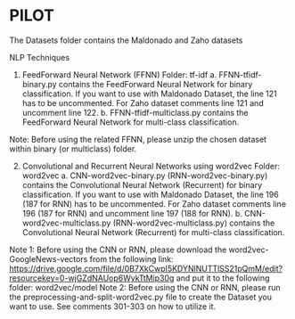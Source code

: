 # PILOT

The Datasets folder contains the Maldonado and Zaho datasets

NLP Techniques
1. FeedForward Neural Network (FFNN)
Folder: tf-idf
a. FFNN-tfidf-binary.py contains the FeedForward Neural Network for binary classification. 
If you want to use with Maldonado Dataset, the line 121 has to be uncommented. For Zaho dataset comments line 121 and uncomment line 122.
b. FFNN-tfidf-multiclass.py contains the FeedForward Neural Network for multi-class classification. 

Note: Before using the related FFNN, please unzip the chosen dataset within binary (or multiclass) folder.

2. Convolutional and Recurrent Neural Networks using word2vec 
Folder: word2vec
a. CNN-word2vec-binary.py (RNN-word2vec-binary.py) contains the Convolutional Neural Network (Recurrent) for binary classification. 
If you want to use with Maldonado Dataset, the line 196 (187 for RNN) has to be uncommented. For Zaho dataset comments line 196 (187 for RNN) and uncomment line 197 (188 for RNN).
b. CNN-word2vec-multiclass.py (RNN-word2vec-multiclass.py) contains the Convolutional Neural Network (Recurrent) for multi-class classification.

Note 1: Before using the CNN or RNN, please download the word2vec-GoogleNews-vectors from the following link: https://drive.google.com/file/d/0B7XkCwpI5KDYNlNUTTlSS21pQmM/edit?resourcekey=0-wjGZdNAUop6WykTtMip30g
        and put it to the following folder: word2vec/model 
Note 2: Before using the CNN or RNN, please run the preprocessing-and-split-word2vec.py file to create the Dataset you want to use. See comments 301-303 on how to utilize it.

